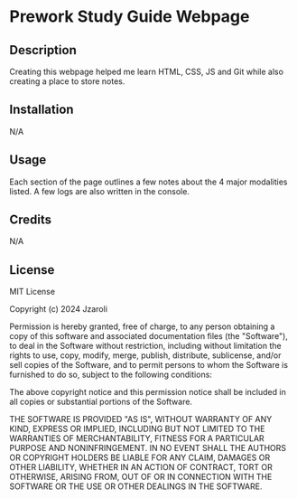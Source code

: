 # Prework Study Guide Webpage

## Description

Creating this webpage helped me learn HTML, CSS, JS and Git while also creating a place to store notes.

## Installation

N/A

## Usage

Each section of the page outlines a few notes about the 4 major modalities listed. A few logs are also written in the console.

## Credits

N/A

## License

MIT License

Copyright (c) 2024 Jzaroli

Permission is hereby granted, free of charge, to any person obtaining a copy of this software and associated documentation files (the "Software"), to deal in the Software without restriction, including without limitation the rights
to use, copy, modify, merge, publish, distribute, sublicense, and/or sell copies of the Software, and to permit persons to whom the Software is furnished to do so, subject to the following conditions:

The above copyright notice and this permission notice shall be included in all copies or substantial portions of the Software.

THE SOFTWARE IS PROVIDED "AS IS", WITHOUT WARRANTY OF ANY KIND, EXPRESS OR IMPLIED, INCLUDING BUT NOT LIMITED TO THE WARRANTIES OF MERCHANTABILITY, FITNESS FOR A PARTICULAR PURPOSE AND NONINFRINGEMENT. IN NO EVENT SHALL THE
AUTHORS OR COPYRIGHT HOLDERS BE LIABLE FOR ANY CLAIM, DAMAGES OR OTHER LIABILITY, WHETHER IN AN ACTION OF CONTRACT, TORT OR OTHERWISE, ARISING FROM, OUT OF OR IN CONNECTION WITH THE SOFTWARE OR THE USE OR OTHER DEALINGS IN THE
SOFTWARE.